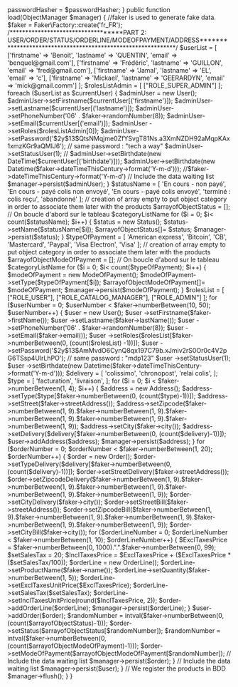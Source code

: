 <?php

namespace App\DataFixtures;

use App\Entity\Address;
use App\Entity\Brand;
use App\Entity\Category;
use App\Entity\ModeOfPayment;
use App\Entity\Order;
use App\Entity\OrderLine;
use App\Entity\Picture;
use App\Entity\Product;
use App\Entity\Status;
use App\Entity\User;
use Doctrine\Bundle\FixturesBundle\Fixture;
use Doctrine\Persistence\ObjectManager;
use Faker;
use Symfony\Component\PasswordHasher\Hasher\UserPasswordHasherInterface;
use DateTime;

class AppFixtures extends Fixture
{
     private $passwordHasher; 
     public function __construct(UserPasswordHasherInterface $passwordHasher){
         $this->passwordHasher = $passwordHasher; 
     }

    public function load(ObjectManager $manager)
    {
        //faker is used to generate fake data.
        $faker = Faker\Factory::create('fr_FR');


/***********************************PART 2: USER/ORDER/STATUS/ORDERLINE/MODEOFPAYMENT/ADDRESS*************************************************************/   
        $userList = [
            ['firstname' => 'Benoit', 'lastname' => 'QUENTIN', 'email' => 'benquel@gmail.com'],
            ['firstname' => 'Frédéric', 'lastname' => 'GUILLON', 'email' => 'fred@gmail.com'],
            ['firstname' => 'Jamal', 'lastname' => 'EL', 'email' => 'c'],
            ['firstname' => 'Mickael', 'lastname' => 'GEERARDYN', 'email' => 'mick@gmail.comm']
        ];

        $rolesListAdmin = [
            ["ROLE_SUPER_ADMIN"]
        ];
        foreach ($userList as $currentUser) {
            $adminUser = new User();           
            $adminUser->setFirstname($currentUser[('firstname')]);
            $adminUser->setLastname($currentUser[('lastname')]);
            $adminUser->setPhoneNumber('06' . $faker->randomNumber(8));
            $adminUser->setEmail($currentUser[('email')]);
            $adminUser ->setRoles($rolesListAdmin[0]);
            $adminUser->setPassword('$2y$13$QtsNMqjme0ZfYSvgT81Ns.a3XmNZDH92aMqpKAx1xmzKGr9aQMlJ6'); // same password : "tech a way"
            $adminUser->setStatusUser(1);
            // $adminUser->setBirthdate(new DateTime($currentUser[('birthdate')]));
            $adminUser->setBirthdate(new Datetime($faker->dateTimeThisCentury->format('Y-m-d')));

            //$faker->dateTimeThisCentury->format('Y-m-d')
            // Include the data waiting list
            $manager->persist($adminUser);
        }

        $statusName = [
            'En cours - non payé',
            'En cours - payé colis non envoyé',
            'En cours - payé colis envoyé',
            'terminé : colis reçu',
            'abandonné'
        ];
        // creation of array empty to put object category in order to associate them later with the products 
        $arrayofObjectStatus = [];
        // On boucle d'abord sur le tableau $categoryListName
        for ($i = 0; $i< count($statusName); $i++) {
            $status = new Status();
            $status->setName($statusName[$i]);

            $arrayofObjectStatus[]= $status;
            $manager->persist($status);
        }

        $typeOfPayment = [
            'American express',
            'Bitcoin',
            'CB',
            'Mastercard',
            'Paypal',
            'Visa Electron',
            'Visa'
        ];
        // creation of array empty to put object category in order to associate them later with the products 
        $arrayofObjectModeOfPayment = [];
        // On boucle d'abord sur le tableau $categoryListName
        for ($i = 0; $i< count($typeOfPayment); $i++) {
            $modeOfPayment = new ModeOfPayment();
            $modeOfPayment->setType($typeOfPayment[$i]);

            $arrayofObjectModeOfPayment[]= $modeOfPayment;
            $manager->persist($modeOfPayment);
        }

        $rolesList = [
            ["ROLE_USER"],
            ["ROLE_CATALOG_MANAGER"],
            ["ROLE_ADMIN"]
        ];

        for ($userNumber = 0; $userNumber < $faker->numberBetween(10, 50); $userNumber++) {
            $user = new User();
            $user ->setFirstname($faker->firstName());
            $user ->setLastname($faker->lastName());
            $user ->setPhoneNumber('06' . $faker->randomNumber(8));
            $user ->setEmail($faker->email());
            $user ->setRoles($rolesList[$faker->numberBetween(0, (count($rolesList) -1))]);
            $user ->setPassword('$2y$13$AmMvdO6CynQ8qx197C79b.xJmiv2rS0Or0c4V2pG6TSsp4UlrLhPO'); // same password : "mdp123"
            $user ->setStatusUser(1);
            $user ->setBirthdate(new Datetime($faker->dateTimeThisCentury->format('Y-m-d')));

            $delivery = [
                'colissimo',
                'chronopost',
                'relai colis',
            ];

            $type = [
                'facturation',
                'livraison',
            ];


            for ($i = 0; $i < $faker->numberBetween(1, 4); $i++) {
                $address = new Address();
                $address->setType($type[$faker->numberBetween(0, (count($type)-1))]);
                $address->setStreet($faker->streetAddress());
                $address->setZipcode($faker->numberBetween(1, 9).$faker->numberBetween(1, 9).$faker->numberBetween(1, 9).$faker->numberBetween(1, 9).$faker->numberBetween(1, 9));
                $address->setCity($faker->city());
                $address->setDelivery($delivery[$faker->numberBetween(0, (count($delivery)-1))]);

                $user->addAddress($address);
                $manager->persist($address);
            }

            for ($orderNumber = 0; $orderNumber < $faker->numberBetween(1, 20); $orderNumber++) {
                $order = new Order();
                $order->setTypeDelivery($delivery[$faker->numberBetween(0, (count($delivery)-1))]);
                $order->setStreetDelivery($faker->streetAddress());
                $order->setZipcodeDelivery($faker->numberBetween(1, 9).$faker->numberBetween(1, 9).$faker->numberBetween(1, 9).$faker->numberBetween(1, 9).$faker->numberBetween(1, 9));
                $order->setCityDelivery($faker->city());
                $order->setStreetBill($faker->streetAddress());
                $order->setZipcodeBill($faker->numberBetween(1, 9).$faker->numberBetween(1, 9).$faker->numberBetween(1, 9).$faker->numberBetween(1, 9).$faker->numberBetween(1, 9));
                $order->setCityBill($faker->city());

                    for ($orderLineNumber = 0; $orderLineNumber < $faker->numberBetween(1, 10); $orderLineNumber++) {
                        $ExclTaxesPrice = $faker->numberBetween(0, 1000).".".$faker->numberBetween(0, 99);
                        $setSalesTax = 20;
                        $InclTaxesPrice = $ExclTaxesPrice + ($ExclTaxesPrice * ($setSalesTax/100));

                        $orderLine = new OrderLine();
                        $orderLine->setProductName($faker->name());
                        $orderLine->setQuantity($faker->numberBetween(1, 5));
                        $orderLine->setExclTaxesUnitPrice($ExclTaxesPrice);
                        $orderLine->setSalesTax($setSalesTax);
                        $orderLine->setInclTaxesUnitPrice(round($InclTaxesPrice, 2));
          
                        $order->addOrderLine($orderLine);
                        $manager->persist($orderLine);
                    }

                    $user->addOrder($order);
  
                $randomNumber = intval($faker->numberBetween(0, (count($arrayofObjectStatus)-1)));
                $order->setStatus($arrayofObjectStatus[$randomNumber]);

                $randomNumber = intval($faker->numberBetween(0, (count($arrayofObjectModeOfPayment)-1)));
                $order->setModeOfPayment($arrayofObjectModeOfPayment[$randomNumber]);
        
                // Include the data waiting list
                $manager->persist($order);
            }
            // Include the data waiting list
            $manager->persist($user);
        }
        // We register the products in BDD
        $manager->flush();
    }
}
